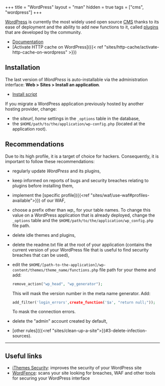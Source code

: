 +++
title = "WordPress"
layout = "man"
hidden = true
tags = ["cms", "wordpress"]
+++

[WordPress](https://wordpress.org/) is currently the most widely used open source [CMS](https://en.wikipedia.org/wiki/Content_management_system) thanks to its ease of deployment and the ability to add new functions to it, called [plugins](http://wordpress.org/plugins/) that are developed by the community.

- [Documentation](https://wordpress.org/support/)
- [Activate HTTP cache on WordPress]({{< ref "sites/http-cache/activate-http-cache-on-wordpress" >}})

## Installation

The last version of *WordPress* is auto-installable via the administration interface: **Web > Sites > Install an application**.

- [Install script](https://admin.alwaysdata.com/site/application/script/11/detail/)

If you migrate a WordPress application previously hosted by another
hosting provider, change:

- the *siteurl*, *home* settings in the `_options` table in the database,
- the `$HOME/path/to/the/application/wp-config.php` (located at the application root).

## Recommendations

Due to its high profile, it is a target of choice for hackers. Consequently, it is important to follow these recommendations:

- regularly update *WordPress* and its plugins,
- keep informed on reports of bugs and security breaches relating to plugins before installing them,
- implement the [specific profile]({{<ref "sites/waf/use-waf#profiles-available">}}) of our WAF,
- choose a prefix other than *wp*_ for your table names. To change this value on a WordPress application that is already deployed, change the `_options` table and the `$HOME/path/to/the/application/wp_config.php` file path.
- delete idle themes and plugins,
- delete the readme.txt file at the root of your application (contains the current version of your WordPress file that is useful to find security breaches that can be used),
- edit the `$HOME/[path-to-the-application]/wp-content/themes/theme_name/functions.php` file path for your theme and add:

    ```php
    remove_action("wp_head", "wp_generator");
    ```

    This will mask the version number in the meta name generator. Add:

    ```php
    add_filter('login_errors',create_function('$a', "return null;"));
    ```

    To mask the connection errors.

- delete the "admin" account created by default,
- [other rules]({{<ref "sites/clean-up-a-site">}}#3-delete-infection-sources).

---
## Useful links

- [iThemes Security](http://wordpress.org/plugins/better-wp-security/): improves the security of your WordPress site
- [WordFence](https://wordpress.org/plugins/wordfence/): scans your site looking for breaches, WAF and other tools for securing your WordPress interface
